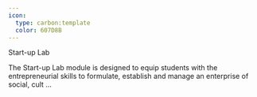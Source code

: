```yaml
---
icon:
  type: carbon:template
  color: 607D8B
---
```

Start-up Lab

The Start-up Lab module is designed to equip students with the entrepreneurial skills to formulate, establish and manage an enterprise of social, cult ... 
